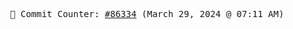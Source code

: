 <p align="center">
    <samp>
        📮 Commit Counter: <a href="https://github.com/Javascript-void0/Javascript-void0/commits/main">#86334</a> (March 29, 2024 @ 07:11 AM)
    </samp>
</p>